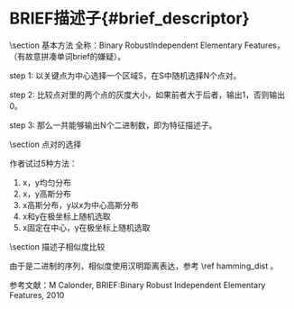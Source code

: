 BRIEF描述子{#brief_descriptor}
========================

\section 基本方法
全称：Binary RobustIndependent Elementary Features，（有故意拼凑单词brief的嫌疑）。

step 1: 以关键点为中心选择一个区域S，在S中随机选择N个点对。

step 2: 比较点对里的两个点的灰度大小，如果前者大于后者，输出1，否则输出0。

step 3: 那么一共能够输出N个二进制数，即为特征描述子。

\section 点对的选择

作者试过5种方法：
1. x，y均匀分布
2. x，y高斯分布
3. x高斯分布，y以x为中心高斯分布
4. x和y在极坐标上随机选取
5. x固定在中心，y在极坐标上随机选取

\section 描述子相似度比较

由于是二进制的序列，相似度使用汉明距离表达，参考 \ref hamming_dist 。



参考文献：M Calonder, BRIEF:Binary Robust Independent Elementary Features, 2010
